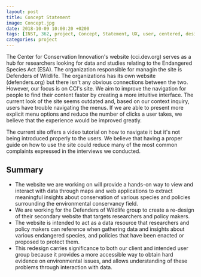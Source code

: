 ```yaml
---
layout: post
title: Concept Statement
image: Concept.jpg
date: 2018-10-09 10:00:20 +0200
tags: [INST, 362, project, Concept, Statement, UX, user, centered, design, defenders, wildlife]
categories: project
---
```


The Center for Conservation Innovation's website (cci.dev.org) serves as a hub for researchers looking for data and studies relating to the Endangered Species Act (ESA). The organization responsible for managin the site is Defenders of Wildlife. The organizations has its own website (defenders.org) but there isn't any obvious connections between the two. However, our focus is on CCI's site. We aim to improve the navigation for people to find their content faster by creating a more intuitive interface. The current look of the site seems outdated and, based on our context inquiry, users have trouble navigating the menus. If we are able to present more explicit menu options and reduce the number of clicks a user takes, we believe that the experience would be improved greatly.

The current site offers a video tutorial on how to navigate it but it's not being introduced properly to the users. We believe that having a proper guide on how to use the site could reduce many of the most common complaints expressed in the interviews we conducted. 




## Summary

- The website we are working on will provide a hands-on way to view and interact with data through maps and web applications to extract meaningful insights about conservation of various species and policies surrounding the environmental conservancy field. 
- We are working for the Defenders of Wildlife group to create a re-design of their secondary website that targets researchers and policy makers.
- The website is intended to act as a data resource that researchers and policy makers can reference when gathering data and insights about various endangered species, and policies that have been enacted or proposed to protect them.
- This redesign carries significance to both our client and intended user group because it provides a more accessible way to obtain hard evidence on environmental issues, and allows understanding of these problems through interaction with data.
